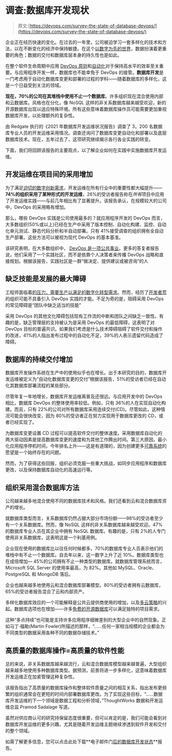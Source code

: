 # 调查:数据库开发现状

> 原文:[https://devops.com/survey-the-state-of-database-devops/](https://devops.com/survey-the-state-of-database-devops/)

企业正在经历快速的变化。在过去的一年里，公司被迫学习一套多样化的技术和方法，以在不断变化的经济中保持敏捷。在这个[以数字为先的世界](https://devops.com/how-200-cios-responded-to-a-fully-remote-economy/)，数据扮演着更重要的角色；数据的交付和数据库层本身的持久性也是如此。

在整个软件生命周期中应用 [DevOps 原则](https://devops.com/why-devops-principles-fit-well-highly-regulated-industries/)和[自动化](https://devops.com/ai-automation-wont-replace-jobs-it-will-replace-processes/)对于保持高水平的效率至关重要。与应用程序开发一样，数据库也不能幸免于 DevOps 的接管。**数据库开发**是一门考虑用于自动化数据库变更和部署的过程的学科——随着数据库的多样化，这是一个日益受到关注的领域。

**现在，70%的公司在其堆栈中使用不止一个数据库**。许多组织现在混合使用内部和云数据库。风格也在分化，像 NoSQL 这样的非关系数据库越来越受欢迎，新的开源数据库出现以适应特殊环境。所有这些意味着数据库操作员可能需要更加重视数据库开发，以处理额外的复杂性。

由 Redgate 执行的《2021 年数据库开发运维状况报告》调查了 3，200 名数据库专业人员的开发运维采用情况。调查还询问了数据库变更自动化和部署以及底层数据库技术。现在，五年过去了，这项研究继续揭示各行各业实践的转变。

下面，我们将回顾该报告的主要观点，以了解企业如何在实践中实施数据库开发运维。

## 开发运维在项目间的采用增加

为了满足[迫切的数字创新需求](https://devops.com/the-state-of-digital-innovation-one-year-into-the-pandemic/)，开发运维在所有行业中的重要性都大幅提升——**74%的组织采用了某种形式的开发运维**，26%的受访者报告称在*所有*项目中应用了开发运维实践——与前几年相比有了显著提升。该报告承认，在规模较大的公司中，DevOps 的采用略有增加。

那么，哪些 DevOps 实践是公司使用最多的？就应用程序开发的 DevOps 而言，大多数组织(50%或以上)已经在生产中采用了版本控制、自动化构建、监控、自动化单元测试、静态代码分析和半自动部署。只有 41%接受调查的组织拥有全自动生产部署。这些方法可以被视为现代 DevOps 的基本基准。

该研究表明，在大多数组织中， [DevOps 是一项公共事业](https://devops.com/embracing-devops-into-your-company/)。更多的答复者报告说，他们采用了一个实践社区，而不是依靠个人决策者来传播 DevOps 战略和直接规划。根据该报告，实践社区是一群“做决定、提供建议或被咨询”的人

## 缺乏技能是发展的最大障碍

工程师面临着[的压力，需要生产以满足](https://devops.com/amid-covid-19-developers-struggle-to-keep-pace/)[的数字化转型需求](https://devops.com/dual-track-and-low-codes-excellent-adventure/)。然而，经历了[开发者荒](https://devops.com/low-code-an-oasis-during-developer-drought/)的组织可能不具备引入 DevOps 实践的才能。不足为奇的是，阻碍采用 DevOps 的常见障碍是“团队中缺乏适当的技能”

采用 DevOps 的其他文化障碍包括现有工作流的中断和团队之间缺乏一致性。有趣的是，缺乏管理层的支持被认为是采用 DevOps 的最低障碍，这表明了对 DevOps 目标的普遍共识。如果我们考虑是什么技术障碍阻碍了软件交付和操作的改进，41%的人指出发布过程中的自动化不足，39%的人表示遗留代码造成了障碍。

## 数据库的持续交付增加

数据库开发操作系统在生产中的使用似乎也在增长。出于本研究的目的，数据库开发运维被定义为“自动化数据库变更的交付”根据该报告，51%的受访者已经在自动化其数据库部署流程的某些部分。

尽管年复一年地增长，数据库开发运维离普及还很远。与应用开发中的 DevOps 相比，数据库 DevOps 的整体使用率较低。例如，只有 36%的人在实现自动化构建。而且，只有 22%的公司对所有数据库采用连续交付(CD)。尽管如此，这种情况可能会很快改变，因为 80%的受访者正在努力实现用于数据库更改的 CD，或者已经实现了。

为数据库变更设置 CD 过程可以提高软件交付的整体速度。采用数据库自动化的两大驱动因素是提高数据库变更的速度和为其他工作腾出时间。第三大原因，最小化应用程序停机时间，今年排名上升——这是有道理的，因为创建更多[可靠系统](https://devops.com/how-the-sre-role-is-evolving/)的愿望是一个始终存在的问题。

然而，为了获得这些回报，组织必须克服一些重大挑战，如同步应用程序和数据库更改，以及保持数据库自动化的高速运行等。

## 组织采用混合数据库方法

公司越来越多地混合使用不同的数据库技术和风格。我们还看到云和混合数据库资产的增长。

就数据库类型而言，关系数据库仍然占据大部分市场份额——98%的受访者至少有一个关系数据库。然而，像 NoSQL 这样的非关系数据库越来越受欢迎。47%的数据库专业人员在其企业中拥有 NoSQL 数据库。有趣的是，只有 2%的人专门使用非关系数据库，这表明这是一个利基用例。

企业现在使用的数据库比以往任何时候都多。70%的数据库专业人员表示他们的堆栈中有不止一个数据库。自去年以来，这一数字上升了近 10%。数据库类型也在成倍增加— 45%的公司拥有不止一种类型的数据库。就数据库管理系统而言，Microsoft SQL Server 的使用率最高，为 82%。其他如 MySQL、Oracle、PostgreSQL 和 MongoDB 落后。

企业也越来越多地使用云和混合数据库部署模型。80%的受访者拥有云数据库，65%的受访者报告混合了云和内部资产。

多样化数据库效应的一个可能解释是公共云提供商使用的增加，以及[多云策略](https://devops.com/downloads/a-hybrid-and-multicloud-strategy-for-architects/)的兴起。数据库选项也在增加——许多[免费的开源数据库](https://nordicapis.com/5-great-open-source-database-solutions/)可以满足独特的项目需求。

这种“多点持续”也可能是支持许多应用程序细微差别的大型企业中的自然现象。正如马丁·福勒(Martin Fowler)所描述的那样，“……任何一家相当规模的企业都会为不同类型的数据采用各种不同的数据存储技术。”

## 高质量的数据库操作=高质量的软件性能

总的来说，非关系数据库越来越流行，云和混合数据库模型越来越普遍，大型组织越来越多地使用多种数据库类型。据预测，前景将进一步多样化，这意味着数据库开发运维正在加紧管理这种复杂性。

该报告指出了高质量的数据库操作和整体软件质量之间的相互关系，指出发布更频繁的组织通常会在更短的时间内部署数据库更改。为了实现这些目标，“……数据库开发运维的下一个领域是数据工程和分析领域，”ThoughtWorks 数据和开发运维总监 Pramod Sadalage 写道。

虽然对供应商认可的研究持保留态度很重要，但可以肯定的是，我们可能会看到对数据库开发运维的更多兴趣，尤其是随着开发运维主题继续渗透到软件开发和交付的整个领域。

如需了解更多信息，您可以点击此处下载**电子邮件门[后的数据库开发状态](https://www.red-gate.com/solutions/database-devops/report-2021)**报告。